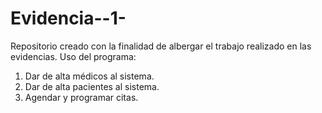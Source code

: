 # Evidencia--1-
Repositorio creado con la finalidad de albergar el trabajo realizado en las evidencias.
Uso del programa:
1. Dar de alta médicos al sistema.
2. Dar de alta pacientes al sistema.
3. Agendar y programar citas.
